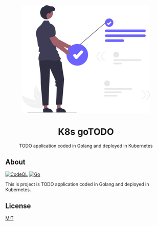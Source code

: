 <div align="center">
<img src="assets/undraw_next_tasks_re_5eyy.svg" height="auto" width="400" />
<br />
<h1>K8s goTODO</h1>
<p>
TODO application coded in Golang and deployed in Kubernetes
</p>
</div>
  
  ## About
  
  [![CodeQL](https://github.com/vibgreon/K8s-goTODO/actions/workflows/codeql-analysis.yml/badge.svg)](https://github.com/vibgreon/K8s-goTODO/actions/workflows/codeql-analysis.yml)
  [![Go](https://github.com/vibgreon/K8s-goTODO/actions/workflows/go.yml/badge.svg)](https://github.com/vibgreon/K8s-goTODO/actions/workflows/go.yml)
  
  This is project is TODO application coded in Golang and deployed in Kubernetes.
  
  ## License
  [MIT](https://github.com/vibgreon/K8s-goTODO/blob/main/LICENSE)
